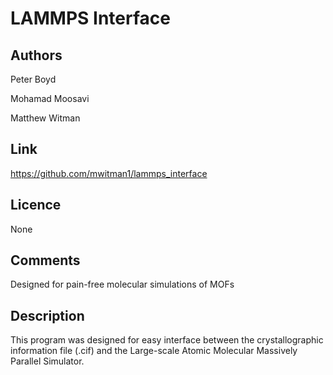 # LAMMPS Interface 
## Authors
Peter Boyd

Mohamad Moosavi

Matthew Witman

## Link 
https://github.com/mwitman1/lammps_interface 

## Licence
None

## Comments
Designed for pain-free molecular simulations of MOFs

## Description
This program was designed for easy interface between the crystallographic
 information file (.cif) and the Large-scale Atomic Molecular Massively
Parallel Simulator.



